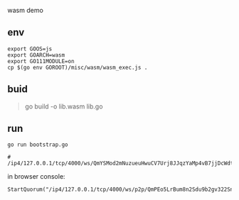 wasm demo

## env

```
export GOOS=js
export GOARCH=wasm
export GO111MODULE=on
cp $(go env GOROOT)/misc/wasm/wasm_exec.js .
```

## buid

> go build -o lib.wasm lib.go

## run

```
go run bootstrap.go

# /ip4/127.0.0.1/tcp/4000/ws/QmYSMod2mNuzueuHwuCV7Urj8JJqzYaMp4vB7jjDcWdtmG
```

in browser console:

```
StartQuorum("/ip4/127.0.0.1/tcp/4000/ws/p2p/QmPEo5LrBum8n2Sdu9b2gv322SnrrUmeGEbrTJSq1UpwYb")
```
